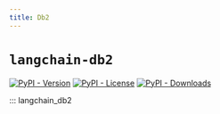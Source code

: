 ```yaml
---
title: Db2
---
```


# `langchain-db2`

[![PyPI - Version](https://img.shields.io/pypi/v/langchain-db2?label=%20)](https://pypi.org/project/langchain-db2/#history)
[![PyPI - License](https://img.shields.io/pypi/l/langchain-db2)](https://opensource.org/licenses/MIT)
[![PyPI - Downloads](https://img.shields.io/pepy/dt/langchain-db2)](https://pypistats.org/packages/langchain-db2)

::: langchain_db2

